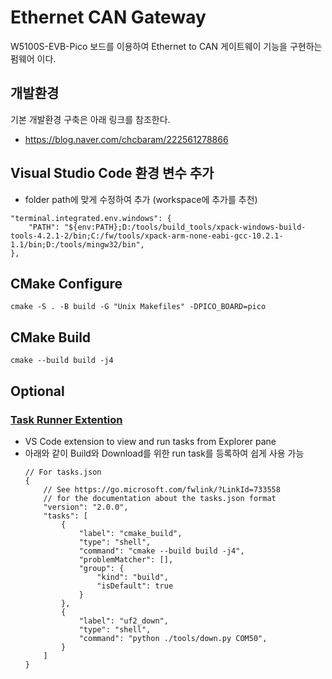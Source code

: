 # Ethernet CAN Gateway
W5100S-EVB-Pico 보드를 이용하여 Ethernet to CAN 게이트웨이 기능을 구현하는 펌웨어 이다.

## 개발환경 
기본 개발환경 구축은 아래 링크를 참조한다.
- https://blog.naver.com/chcbaram/222561278866

## Visual Studio Code 환경 변수 추가
- folder path에 맞게 수정하여 추가 (workspace에 추가를 추천)
```
"terminal.integrated.env.windows": {
	"PATH": "${env:PATH};D:/tools/build_tools/xpack-windows-build-tools-4.2.1-2/bin;C:/fw/tools/xpack-arm-none-eabi-gcc-10.2.1-1.1/bin;D:/tools/mingw32/bin",
},
```

## CMake Configure
```
cmake -S . -B build -G "Unix Makefiles" -DPICO_BOARD=pico
```

## CMake Build
```
cmake --build build -j4
```

## Optional
### [Task Runner Extention](https://marketplace.visualstudio.com/items?itemName=SanaAjani.taskrunnercode)
- VS Code extension to view and run tasks from Explorer pane
- 아래와 같이 Build와 Download를 위한 run task를 등록하여 쉽게 사용 가능
	```
	// For tasks.json
	{
		// See https://go.microsoft.com/fwlink/?LinkId=733558
		// for the documentation about the tasks.json format
		"version": "2.0.0",
		"tasks": [
			{
				"label": "cmake_build",
				"type": "shell",
				"command": "cmake --build build -j4",
				"problemMatcher": [],
				"group": {
					"kind": "build",
					"isDefault": true
				}
			},
			{
				"label": "uf2_down",
				"type": "shell",
				"command": "python ./tools/down.py COM50",
			}
		]
	} 
	```
